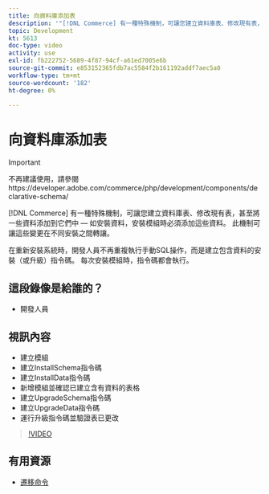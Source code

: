 ```yaml
---
title: 向資料庫添加表
description: '"[!DNL Commerce] 有一種特殊機制，可讓您建立資料庫表、修改現有表，甚至將一些資料添加到其中。」'
topic: Development
kt: 5613
doc-type: video
activity: use
exl-id: fb222752-5689-4f87-94cf-a61ed7005e6b
source-git-commit: e853152365fdb7ac5584f2b161192addf7aec5a0
workflow-type: tm+mt
source-wordcount: '182'
ht-degree: 0%

---
```


# 向資料庫添加表

>[!IMPORTANT]
>
>不再建議使用，請參閱https://developer.adobe.com/commerce/php/development/components/declarative-schema/


[!DNL Commerce] 有一種特殊機制，可讓您建立資料庫表、修改現有表，甚至將一些資料添加到它們中 — 如安裝資料，安裝模組時必須添加這些資料。 此機制可讓這些變更在不同安裝之間轉讓。

在重新安裝系統時，開發人員不再重複執行手動SQL操作，而是建立包含資料的安裝（或升級）指令碼。 每次安裝模組時，指令碼都會執行。

## 這段錄像是給誰的？

- 開發人員

## 視訊內容

- 建立模組
- 建立InstallSchema指令碼
- 建立InstallData指令碼
- 新增模組並確認已建立含有資料的表格
- 建立UpgradeSchema指令碼
- 建立UpgradeData指令碼
- 運行升級指令碼並驗證表已更改

>[!VIDEO](https://video.tv.adobe.com/v/35791?quality=12&learn=on)

## 有用資源

- [遷移命令](https://devdocs.magento.com/guides/v2.4/extension-dev-guide/declarative-schema/migration-commands.html)
